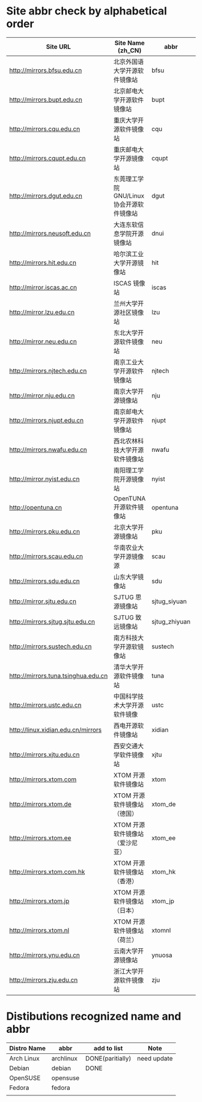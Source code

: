 # Site abbr check by alphabetical order

| Site URL                            | Site Name (zh_CN)                         | abbr  | add to list   | IPV6 ONLY |
| ----------------------------------- | ----------------------------------------- | ----- | ------------- | -------|
| http://mirrors.bfsu.edu.cn          | 北京外国语大学开源软件镜像站              | bfsu  | DONE(partial) | |
| http://mirrors.bupt.edu.cn          | 北京邮电大学开源软件镜像站                | bupt  | DONE(partial) ||
| http://mirrors.cqu.edu.cn           | 重庆大学开源软件镜像站                    | cqu   | ALL DONE ||
| http://mirrors.cqupt.edu.cn         | 重庆邮电大学开源镜像站                    | cqupt |               ||
| http://mirrors.dgut.edu.cn          | 东莞理工学院 GNU/Linux 协会开源软件镜像站 | dgut  |               ||
| http://mirrors.neusoft.edu.cn       | 大连东软信息学院开源镜像站                | dnui  |               ||
| http://mirrors.hit.edu.cn           | 哈尔滨工业大学开源镜像站                  | hit   |               ||
| http://mirror.iscas.ac.cn           | ISCAS 镜像站                              | iscas |               ||
| http://mirror.lzu.edu.cn            | 兰州大学开源社区镜像站                    | lzu   |               ||
| http://mirror.neu.edu.cn            | 东北大学开源软件镜像站 | neu   |               ||
| http://mirrors.njtech.edu.cn | 南京工业大学开源软件镜像站 | njtech |               ||
| http://mirror.nju.edu.cn | 南京大学开源镜像站 | nju |               ||
| http://mirrors.njupt.edu.cn | 南京邮电大学开源软件镜像站 | njupt |               ||
| http://mirrors.nwafu.edu.cn | 西北农林科技大学开源软件镜像站 | nwafu |               ||
| http://mirror.nyist.edu.cn | 南阳理工学院开源镜像站 | nyist |               ||
| http://opentuna.cn | OpenTUNA开源软件镜像站 | opentuna |               ||
| http://mirrors.pku.edu.cn | 北京大学开源镜像站 | pku | ||
| http://mirrors.scau.edu.cn | 华南农业大学开源镜像源 | scau | ||
| http://mirrors.sdu.edu.cn | 山东大学镜像站 | sdu | ||
| http://mirror.sjtu.edu.cn | SJTUG 思源镜像站 | sjtug_siyuan | ||
| http://mirrors.sjtug.sjtu.edu.cn | SJTUG 致远镜像站 | sjtug_zhiyuan | ||
| http://mirrors.sustech.edu.cn | 南方科技大学开源软镜像站 | sustech | ||
| http://mirrors.tuna.tsinghua.edu.cn | 清华大学开源软件镜像站 | tuna | DONE(partial) ||
| http://mirrors.ustc.edu.cn | 中国科学技术大学开源软件镜像 | ustc | ||
| http://linux.xidian.edu.cn/mirrors | 西电开源软件镜像站 | xidian | ||
| http://mirrors.xjtu.edu.cn | 西安交通大学软件镜像站 | xjtu | ||
| http://mirrors.xtom.com | XTOM 开源软件镜像站 | xtom | ||
| http://mirrors.xtom.de | XTOM 开源软件镜像站（德国） | xtom_de | ||
| http://mirrors.xtom.ee | XTOM 开源软件镜像站（爱沙尼亚） | xtom_ee | ||
| http://mirrors.xtom.com.hk | XTOM 开源软件镜像站（香港） | xtom_hk | ||
| http://mirrors.xtom.jp | XTOM 开源软件镜像站（日本） | xtom_jp | ||
| http://mirrors.xtom.nl | XTOM 开源软件镜像站（荷兰） | xtomnl | ||
| http://mirrors.ynu.edu.cn | 云南大学开源镜像站 | ynuosa | ||
| http://mirrors.zju.edu.cn | 浙江大学开源软件镜像站 | zju | ||

# Distibutions recognized name and abbr

| Distro Name | abbr      | add to list      | Note        |
| ----------- | --------- | ---------------- | ----------- |
| Arch Linux  | archlinux | DONE(paritially) | need update |
| Debian      | debian    | DONE             |             |
| OpenSUSE    | opensuse  |                  |             |
| Fedora      | fedora    |                  |             |
|             |           |                  |             |

